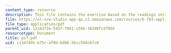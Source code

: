 ```yaml
---
content_type: resource
description: This file contains the exercise based on the readings section.
file: https://ol-ocw-studio-app-qa.s3.amazonaws.com/courses/6-763-applied-superconductivity-fall-2005/c134f495b75caf9b6d865bcc504c67c0_ps7.pdf
file_type: application/pdf
parent_uid: 1210372e-5457-7061-c56b-38348fcd705b
resourcetype: Document
title: ps7.pdf
uid: c134f495-b75c-af9b-6d86-5bcc504c67c0
---
```

